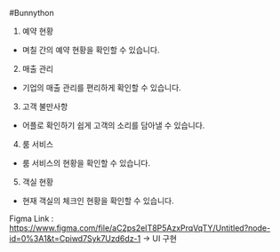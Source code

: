 #Bunnython
<Manager mode>
  
 1. 예약 현황
  - 며칠 간의 예약 현황을 확인할 수 있습니다.
 2. 매출 관리
  - 기업의 매출 관리를 편리하게 확인할 수 있습니다.
 3. 고객 불만사항
  - 어플로 확인하기 쉽게 고객의 소리를 담아낼 수 있습니다.
 4. 룸 서비스
  - 룸 서비스의 현황을 확인할 수 있습니다.
 5. 객실 현황
  - 현재 객실의 체크인 현황을 확인할 수 있습니다.

Figma Link : https://www.figma.com/file/aC2ps2eIT8P5AzxPrqVqTY/Untitled?node-id=0%3A1&t=Cpiwd7Syk7Uzd6dz-1
-> UI 구현
